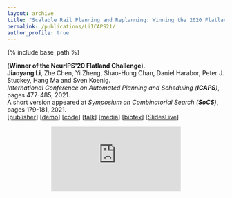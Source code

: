 ```yaml
---
layout: archive
title: "Scalable Rail Planning and Replanning: Winning the 2020 Flatland Challenge"
permalink: /publications/LiICAPS21/
author_profile: true
---
```


{% include base_path %}

(**Winner of the NeurIPS'20 Flatland Challenge**).         
**Jiaoyang Li**, Zhe Chen, Yi Zheng, Shao-Hung Chan, Daniel Harabor, Peter J. Stuckey, Hang Ma and Sven Koenig.      
<i>International Conference on Automated Planning and Scheduling (**ICAPS**)</i>, pages 477-485, 2021.      
A short version appeared at <i>Symposium on Combinatorial Search (**SoCS**)</i>, pages 179-181, 2021.                     
[[publisher](https://ojs.aaai.org/index.php/ICAPS/article/view/15994)]
[[demo](https://youtu.be/Pw4GBL1UhPA)] 
[[code](https://github.com/Jiaoyang-Li/Flatland)] 
[[talk](https://slideslive.com/38942745/2020-flatland-challenge)] 
[[media](https://viterbischool.usc.edu/news/2021/03/making-the-virtual-trains-run-on-time-usc-team-world-champs-in-ai-challenge/)] 
[<a href="javascript:void(0)" onclick="(function(target, id) { if ($('#' + id).css('display') == 'block') { $('#' + id).hide('fast'); $(target).text('bibtex') } else { $('#' + id).show('fast'); $(target).text('bibtex▲') } })(this, 'bibtex-LiICAPS21');">bibtex</a>]
[<a href="javascript:void(0)" onclick="(function(target, id) { if ($('#' + id).css('display') == 'block') { $('#' + id).hide('fast'); $(target).text('bibtex') } else { $('#' + id).show('fast'); $(target).text('bibtex▲') } })(this, 'LiICAPS21SlidesLive38964051');">SlidesLive</a>]
<div id="bibtex-LiICAPS21" style="display:none">
<pre>@inproceedings{LiICAPS21,
  author    = {Jiaoyang Li and Zhe Chen and Yi Zheng and Shao-Hung Chan and Daniel Harabor and Peter J. Stuckey and Hang Ma and Sven Koenig},
  title     = {Scalable Rail Planning and Replanning: Winning the 2020 Flatland Challenge},
  booktitle = {Proceedings of the International Conference on Automated Planning and Scheduling (ICAPS)},
  pages     = {477--485},
  year      = {2021}
}
</pre></div>  
 
<link rel="stylesheet" href="https://cdn.jsdelivr.net/npm/bootstrap@4.0.0/dist/css/bootstrap.min.css" integrity="sha384-Gn5384xqQ1aoWXA+058RXPxPg6fy4IWvTNh0E263XmFcJlSAwiGgFAW/dAiS6JXm" crossorigin="anonymous">
<div style="width: 500px; margin: auto">
    <div class="embed-responsive embed-responsive-4by3">
        <iframe style="display: block; margin: auto"
            src="https://www.youtube.com/embed/Pw4GBL1UhPA"
            title="YouTube video player" frameborder="0"
            allow="accelerometer; autoplay; clipboard-write; encrypted-media; gyroscope; picture-in-picture" allowfullscreen>
        </iframe>
    </div>
</div>

<div id="LiICAPS21SlidesLive38964051" style="display:none;width:auto" align="center">
    <div id="presentation-embed-38942745"></div>       
    <script src='https://slideslive.com/embed_presentation.js'></script>
    <script>
        embed = new SlidesLiveEmbed('presentation-embed-38964051', {
            presentationId: '38964051',
            autoPlay: false, // change to true to autoplay the embedded presentation
            verticalEnabled: true
        });
    </script>
</div>

<div id="presentation-embed-38922304"></div>
<script src='https://slideslive.com/embed_presentation.js'></script>
<script>
    embed = new SlidesLiveEmbed('presentation-embed-38922304', {
        presentationId: '38922304',
        autoPlay: false, // change to true to autoplay the embedded presentation
        verticalEnabled: true
    });
</script>